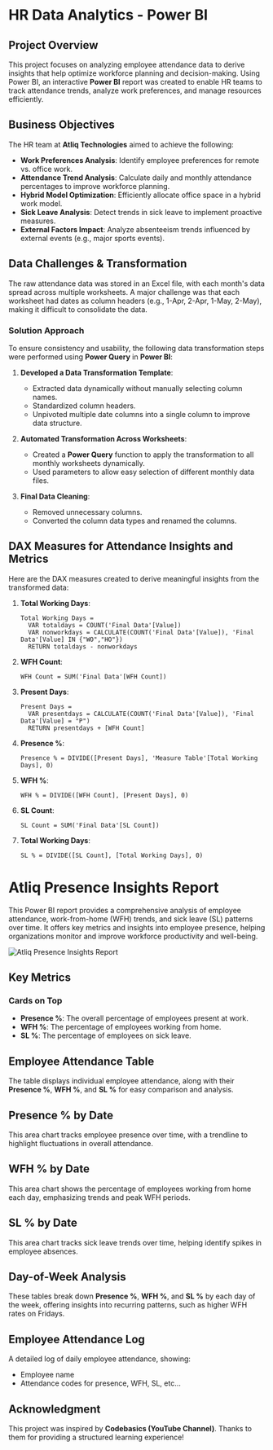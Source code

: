 # HR Data Analytics - Power BI

## Project Overview

This project focuses on analyzing employee attendance data to derive insights that help optimize workforce planning and decision-making. Using Power BI, an interactive **Power BI** report was created to enable HR teams to track attendance trends, analyze work preferences, and manage resources efficiently.
## Business Objectives

The HR team at **Atliq Technologies** aimed to achieve the following:

- **Work Preferences Analysis**: Identify employee preferences for remote vs. office work.
- **Attendance Trend Analysis**: Calculate daily and monthly attendance percentages to improve workforce planning.
- **Hybrid Model Optimization**: Efficiently allocate office space in a hybrid work model.
- **Sick Leave Analysis**: Detect trends in sick leave to implement proactive measures.
- **External Factors Impact**: Analyze absenteeism trends influenced by external events (e.g., major sports events).

## Data Challenges & Transformation

The raw attendance data was stored in an Excel file, with each month's data spread across multiple worksheets. A major challenge was that each worksheet had dates as column headers (e.g., 1-Apr, 2-Apr, 1-May, 2-May), making it difficult to consolidate the data.

### Solution Approach

To ensure consistency and usability, the following data transformation steps were performed using **Power Query** in **Power BI**:

1. **Developed a Data Transformation Template**:
   - Extracted data dynamically without manually selecting column names.
   - Standardized column headers.
   - Unpivoted multiple date columns into a single column to improve data structure.

2. **Automated Transformation Across Worksheets**:
   - Created a **Power Query** function to apply the transformation to all monthly worksheets dynamically.
   - Used parameters to allow easy selection of different monthly data files.

3. **Final Data Cleaning**:
   - Removed unnecessary columns.
   - Converted the column data types and renamed the columns.

## DAX Measures for Attendance Insights and Metrics

Here are the DAX measures created to derive meaningful insights from the transformed data:

1. **Total Working Days**:
   ```DAX
   Total Working Days = 
     VAR totaldays = COUNT('Final Data'[Value])
     VAR nonworkdays = CALCULATE(COUNT('Final Data'[Value]), 'Final Data'[Value] IN {"WO","HO"})
     RETURN totaldays - nonworkdays
2. **WFH Count**:
   ```DAX
   WFH Count = SUM('Final Data'[WFH Count])
3. **Present Days**:
   ```DAX
   Present Days = 
     VAR presentdays = CALCULATE(COUNT('Final Data'[Value]), 'Final Data'[Value] = "P")
     RETURN presentdays + [WFH Count]
4. **Presence %**:
   ```DAX
   Presence % = DIVIDE([Present Days], 'Measure Table'[Total Working Days], 0)
5. **WFH %**:
   ```DAX
   WFH % = DIVIDE([WFH Count], [Present Days], 0)
6. **SL Count**:
   ```DAX
   SL Count = SUM('Final Data'[SL Count])
7. **Total Working Days**:
   ```DAX
   SL % = DIVIDE([SL Count], [Total Working Days], 0)

# Atliq Presence Insights Report

This Power BI report provides a comprehensive analysis of employee attendance, work-from-home (WFH) trends, and sick leave (SL) patterns over time. It offers key metrics and insights into employee presence, helping organizations monitor and improve workforce productivity and well-being.

![Atliq Presence Insights Report](reports/Atliq_Presence_Insights.jpg)

## Key Metrics

### Cards on Top
- **Presence %**: The overall percentage of employees present at work.
- **WFH %**: The percentage of employees working from home.
- **SL %**: The percentage of employees on sick leave.

## Employee Attendance Table

The table displays individual employee attendance, along with their **Presence %**, **WFH %**, and **SL %** for easy comparison and analysis.

## Presence % by Date

This area chart tracks employee presence over time, with a trendline to highlight fluctuations in overall attendance.

## WFH % by Date

This area chart shows the percentage of employees working from home each day, emphasizing trends and peak WFH periods.

## SL % by Date

This area chart tracks sick leave trends over time, helping identify spikes in employee absences.

## Day-of-Week Analysis

These tables break down **Presence %**, **WFH %**, and **SL %** by each day of the week, offering insights into recurring patterns, such as higher WFH rates on Fridays.

## Employee Attendance Log

A detailed log of daily employee attendance, showing:
- Employee name
- Attendance codes for presence, WFH, SL, etc...

## Acknowledgment

This project was inspired by **Codebasics (YouTube Channel)**. Thanks to them for providing a structured learning experience!
